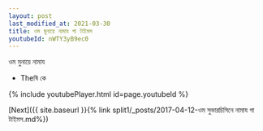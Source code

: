 ```yaml
---
layout: post
last_modified_at: 2021-03-30
title: ওম মুনায়ে নামায গা টাইমস
youtubeId: nWTY3yB9ec0
---
```

 
 
 ওম মুনায়ে নামায  
 
 -  Theষি কে 
 
  
 
  
 
 
 
 
 
 


{% include youtubePlayer.html id=page.youtubeId %}
 
[Next]({{ site.baseurl }}{% link  split1/_posts/2017-04-12-ওম সুভারচিসিনে নামায গা টাইমস.md%})
 
